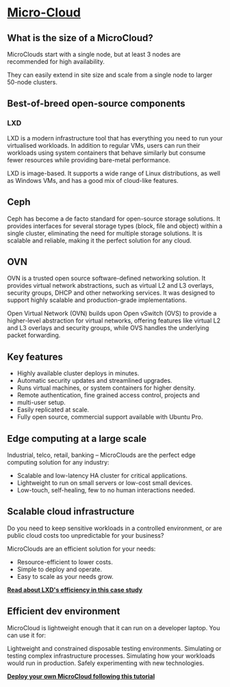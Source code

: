 # **[Micro-Cloud](https://canonical.com/microcloud)**

## What is the size of a MicroCloud?

MicroClouds start with a single node, but at least 3 nodes are recommended for high availability.

They can easily extend in site size and scale from a single node to larger 50-node clusters.

## Best-of-breed open-source components

### LXD

LXD is a modern infrastructure tool that has everything you need to run your virtualised workloads. In addition to regular VMs, users can run their workloads using system containers that behave similarly but consume fewer resources while providing bare-metal performance.

LXD is image-based. It supports a wide range of Linux distributions, as well as Windows VMs, and has a good mix of cloud-like features.

## Ceph

Ceph has become a de facto standard for open-source storage solutions. It provides interfaces for several storage types (block, file and object) within a single cluster, eliminating the need for multiple storage solutions. It is scalable and reliable, making it the perfect solution for any cloud.

## OVN

OVN is a trusted open source software-defined networking solution. It provides virtual network abstractions, such as virtual L2 and L3 overlays, security groups, DHCP and other networking services. It was designed to support highly scalable and production-grade implementations.

Open Virtual Network (OVN) builds upon Open vSwitch (OVS) to provide a higher-level abstraction for virtual networks, offering features like virtual L2 and L3 overlays and security groups, while OVS handles the underlying packet forwarding.

## Key features

- Highly available cluster deploys in minutes.
- Automatic security updates and streamlined upgrades.
- Runs virtual machines, or system containers for higher density.
- Remote authentication, fine grained access control, projects and
- multi-user setup.
- Easily replicated at scale.
- Fully open source, commercial support available with Ubuntu Pro.

## Edge computing at a large scale

Industrial, telco, retail, banking – MicroClouds are the perfect edge computing solution for any industry:

- Scalable and low-latency HA cluster for critical applications.
- Lightweight to run on small servers or low-cost small devices.
- Low-touch, self-healing, few to no human interactions needed.

## Scalable cloud infrastructure

Do you need to keep sensitive workloads in a controlled environment, or are public cloud costs too unpredictable for your business?

MicroClouds are an efficient solution for your needs:

- Resource-efficient to lower costs.
- Simple to deploy and operate.
- Easy to scale as your needs grow.

**[Read about LXD's efficiency in this case study](https://ubuntu.com/engage/hypervisor-to-lxd-case-study?_gl=1*71vhvt*_gcl_au*MTI1MTU0NjkwNS4xNzQxMDk5MzI4)**

## Efficient dev environment

MicroCloud is lightweight enough that it can run on a developer laptop.
You can use it for:

Lightweight and constrained disposable testing environments.
Simulating or testing complex infrastructure processes.
Simulating how your workloads would run in production.
Safely experimenting with new technologies.

**[Deploy your own MicroCloud following this tutorial](https://canonical-microcloud.readthedocs-hosted.com/en/stable/microcloud/tutorial/get_started/)**
